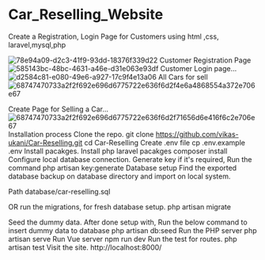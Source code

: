 # Car_Reselling_Website
Create a Registration, Login Page for Customers using html ,css, laravel,mysql,php

![78e94a09-d2c3-41f9-93dd-18376f339d22](https://github.com/shitallog/Car_Reselling_Website/assets/134849794/75752281-0e95-4b5e-9e12-02fb1a80de33)
Customer Registration Page
![585143bc-48bc-4631-a46e-d31e063e93df](https://github.com/shitallog/Car_Reselling_Website/assets/134849794/1e40062e-938b-41b0-b7af-372ddf8c3b36)
Customer Login page...
![d2584c81-e080-49e6-a927-17c9f4e13a06](https://github.com/shitallog/Car_Reselling_Website/assets/134849794/59b4a7a4-bac3-4662-9131-a2af8b9a0f49)
All Cars for sell
![68747470733a2f2f692e696d6775722e636f6d2f4e6a4868554a372e706e67](https://github.com/shitallog/Car_Reselling_Website/assets/134849794/81b67386-f675-4c69-9d00-92ab30361f93)

Create Page for Selling a Car...
![68747470733a2f2f692e696d6775722e636f6d2f71656d6e416f6c2e706e67](https://github.com/shitallog/Car_Reselling_Website/assets/134849794/c0befde9-7e6a-4353-bd45-0a4ebee62832)
Installation process
Clone the repo.
git clone https://github.com/vikas-ukani/Car-Reselling.git
cd Car-Reselling
Create .env file
cp .env.example .env
Install pacakges.
Install php laravel pacakges
composer install 
Configure local database connection.
Generate key if it's required, Run the command
php artisan key:generate
Database setup
Find the exported database backup on database directory and import on local system.

Path database/car-reselling.sql

OR run the migrations, for fresh database setup. php artisan migrate

Seed the dummy data.
After done setup with, Run the below command to insert dummy data to database
php artisan db:seed
Run the PHP server
php artisan serve
Run Vue server
npm run dev
Run the test for routes.
php artisan test
Visit the site.
http://localhost:8000/
